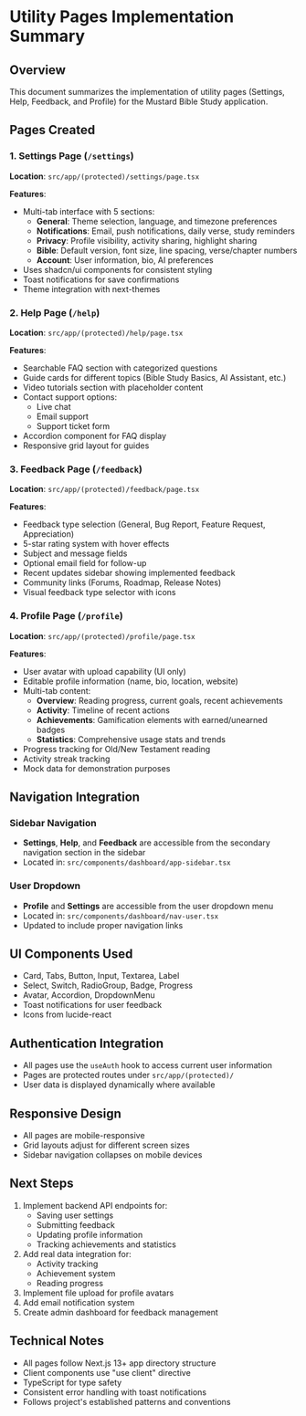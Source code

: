 # Utility Pages Implementation Summary

## Overview
This document summarizes the implementation of utility pages (Settings, Help, Feedback, and Profile) for the Mustard Bible Study application.

## Pages Created

### 1. Settings Page (`/settings`)
**Location**: `src/app/(protected)/settings/page.tsx`

**Features**:
- Multi-tab interface with 5 sections:
  - **General**: Theme selection, language, and timezone preferences
  - **Notifications**: Email, push notifications, daily verse, study reminders
  - **Privacy**: Profile visibility, activity sharing, highlight sharing
  - **Bible**: Default version, font size, line spacing, verse/chapter numbers
  - **Account**: User information, bio, AI preferences
- Uses shadcn/ui components for consistent styling
- Toast notifications for save confirmations
- Theme integration with next-themes

### 2. Help Page (`/help`)
**Location**: `src/app/(protected)/help/page.tsx`

**Features**:
- Searchable FAQ section with categorized questions
- Guide cards for different topics (Bible Study Basics, AI Assistant, etc.)
- Video tutorials section with placeholder content
- Contact support options:
  - Live chat
  - Email support
  - Support ticket form
- Accordion component for FAQ display
- Responsive grid layout for guides

### 3. Feedback Page (`/feedback`)
**Location**: `src/app/(protected)/feedback/page.tsx`

**Features**:
- Feedback type selection (General, Bug Report, Feature Request, Appreciation)
- 5-star rating system with hover effects
- Subject and message fields
- Optional email field for follow-up
- Recent updates sidebar showing implemented feedback
- Community links (Forums, Roadmap, Release Notes)
- Visual feedback type selector with icons

### 4. Profile Page (`/profile`)
**Location**: `src/app/(protected)/profile/page.tsx`

**Features**:
- User avatar with upload capability (UI only)
- Editable profile information (name, bio, location, website)
- Multi-tab content:
  - **Overview**: Reading progress, current goals, recent achievements
  - **Activity**: Timeline of recent actions
  - **Achievements**: Gamification elements with earned/unearned badges
  - **Statistics**: Comprehensive usage stats and trends
- Progress tracking for Old/New Testament reading
- Activity streak tracking
- Mock data for demonstration purposes

## Navigation Integration

### Sidebar Navigation
- **Settings**, **Help**, and **Feedback** are accessible from the secondary navigation section in the sidebar
- Located in: `src/components/dashboard/app-sidebar.tsx`

### User Dropdown
- **Profile** and **Settings** are accessible from the user dropdown menu
- Located in: `src/components/dashboard/nav-user.tsx`
- Updated to include proper navigation links

## UI Components Used
- Card, Tabs, Button, Input, Textarea, Label
- Select, Switch, RadioGroup, Badge, Progress
- Avatar, Accordion, DropdownMenu
- Toast notifications for user feedback
- Icons from lucide-react

## Authentication Integration
- All pages use the `useAuth` hook to access current user information
- Pages are protected routes under `src/app/(protected)/`
- User data is displayed dynamically where available

## Responsive Design
- All pages are mobile-responsive
- Grid layouts adjust for different screen sizes
- Sidebar navigation collapses on mobile devices

## Next Steps
1. Implement backend API endpoints for:
   - Saving user settings
   - Submitting feedback
   - Updating profile information
   - Tracking achievements and statistics
2. Add real data integration for:
   - Activity tracking
   - Achievement system
   - Reading progress
3. Implement file upload for profile avatars
4. Add email notification system
5. Create admin dashboard for feedback management

## Technical Notes
- All pages follow Next.js 13+ app directory structure
- Client components use "use client" directive
- TypeScript for type safety
- Consistent error handling with toast notifications
- Follows project's established patterns and conventions
